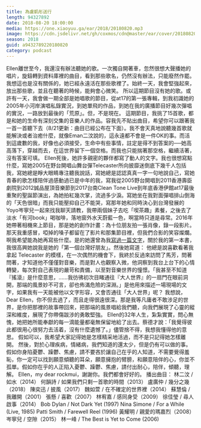 ```yaml
---
title: 為盧凱彤送行
length: 94327892
date: 2018-08-20 18:00:00
media: https://one.xiaoyuu.ga/ear/2018/20180820.mp3
image: https://cdn.jsdelivr.net/gh/coxmos/cdn@master/ear/cover/20180820.jpeg
season: 2018
guid: a9432789220180820
category: podcast
---
```


Ellen離世至今，我還沒有辦法聽她的歌。一次獨自開著車，忽然很想大聲播她的唱片，旋鈕轉到資料庫裡的曲目，看到那些歌名，仍然沒有辦法，只能廢然作罷。
我想這也是沒有關係的，她已經永遠活在那些歌裡了。始終一天，我會堅強起來，放出那些歌，並且在聽著的時候，能夠會心微笑。
所以這期節目沒有她的歌。或許有一天，我會做一期全部是她唱歌的節目，從at17的第一張專輯，到我初識她的2005年小河岸演唱私錄實況，到她單飛的作品，到她在我的廣播節目好幾次彈唱的實況，一路放到最後的「荒原」。但，不是現在。
這期節目，我挑了15首歌，都是和她的生命有深刻交集的音樂人的作品。容我先不貼出曲目，希望你可以跟著我一首一首聽下去（8/21更新：曲目已經公布在下面）。我不會天真地說聽幾首歌就能解決或者治癒什麼，就像Eman二汶說的，這永遠都不會是一件OK的事。而活到這歲數的我，好像也必須接受，生命中有些事情，註定是得不到答案的──她高高落下，穿越而去，在這世界留下一個空格。而我也只能揣著那空格，繼續活著，沒有答案可填。
Ellen死後，她許多親密的夥伴都寫了動人的文字。我也很想寫點什麼，寫她2005在野台開唱山舞台彈Telecaster所向披靡迷倒底下幾千人包括我，寫她總是睜大眼睛專注聽我說話，寫她總是認認真真一字一句地說自己，寫她青春的歌怎樣陪伴過感動過已是中年的我，寫我從2005野台開唱到2011香港壽臣劇院到2012誠品屋頂音樂節到2017台南Clean Tone Live到年底香港伊館at17最後重聚的聖誕節演出，為她拍紅幾次掌，流過多少淚。寫她坐在我對面彈唱排山倒海的「天色很暗」而我只能壓抑自己不能哭，寫那年她和同時決心到台灣發展的Yoyo岑寧兒一起來找我聊天請教，我帶兩個妹子去吃「喫茶趣」素餐，之後去了淡水「有河book」喝咖啡，落地窗外水天蔚藍一色，啊當時只道是尋常。2016年她帶著相機來上節目，那是她的創作計畫：為十位朋友拍一張肖像，錄一段影片。那天我重感冒，啞掉的嗓子都留在了影片和那集節目裡，但我們合影的笑容燦爛。
啊我希望能為她再寫些什麼。是的她還曾為我<a href="http://okapi.books.com.tw/article/9333?loc=new_003">寫過一篇文字</a>，關於我的第一本書，我很高興她說我是她的「第一個台灣好朋友」。然後她寫道：
他總是說喜歡看著我拿起 Telecaster 的模樣，在一次偶然的機會下，我終於反過來訪問了馬芳，問著問著，才知道他不僅僅對音樂，而是對人也觀察入微，他洞察到我台上台下的心情轉變，每次對自己表現的嚴苛和責備，以至對音樂世界的憧憬。「我甚至不知道『搖滾』是什麼意思，……我彷彿初次目睹通往『大人世界』的一扇門在眼前洞開，那端的風景妙不可言，卻也佈滿危險的深淵。」是他用來描述一場現場的文字，如果我有一天能被他以文字形容，又會否通往「大人世界」呢？
我想說，Dear Ellen，你不但去過了，而且走得很遠很深。那是我等凡庸者不敢涉足的世界，是你把那裡的故事帶回來，把那端的風景唱給我們聽，向我們展現了心靈的縱深和維度，展現了你帶傷跋涉的勇敢堅強。
Ellen的32年人生，紮紮實實，問心無愧，她把她所能奉獻的每一滴能量都毫無保留地給了出去。蔡德才說：「我覺得彼此都很用心很努力去活着，沒有什麼遺憾了。」儘管捨不得，我想我懂得他的意思。
假如可以，我希望大家記得她是怎樣精采地活過，而不是只記得她怎樣離開。
然後，對於心理疾病，情緒病，我們知道的還太少，但是仍有可以做的事。假如你身陷憂鬱、躁鬱、焦慮，請不要吝於讓自己在乎的人知道，不需要覺得羞恥，你一定可以找到願意傾聽的耳朵，願意擁抱的臂膀，和願意陪伴的心，你並不孤單。假如你在乎的人正陷入憂鬱、躁鬱、焦慮，請付出耐心，陪伴，傾聽，理解。
Ellen，my dear rockmui，謝謝你。我們都會好好的。
播出曲目：
林二汶 / 如水（2014）
何韻詩 / 如果我們只剩一首歌的時間（2013）
盧廣仲 / 幾分之幾（2018）
陳奕迅 / 披風（2017）
魏如萱 / 在不確定的世界裡（2014）
蘇慧倫 / 我離開（2001）
張懸 / 喜歡（2007）
林宥嘉 / 感同身受（2009）
徐佳瑩 / 尋人啟事（2014）
Bob Dylan / Not Dark Yet (1997)
Nina Simone / For a While (Live, 1985)
Patti Smith / Farewell Reel (1996)
黃耀明 / 親愛的瑪嘉烈（2008）
岑寧兒 / 空隙（2015）
林一峰 / The Best is Yet to Come (2006)

